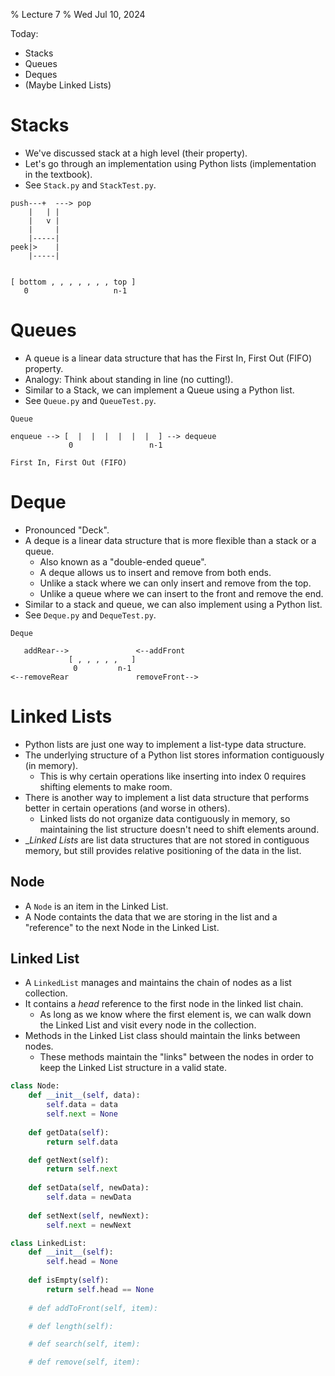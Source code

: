 % Lecture 7
% Wed Jul 10, 2024

Today:

* Stacks
* Queues
* Deques
* (Maybe Linked Lists)

# Stacks

* We've discussed stack at a high level (their property).
* Let's go through an implementation using Python lists (implementation in the textbook).
* See `Stack.py` and `StackTest.py`.

```
push---+  ---> pop
    |   | |
    |   v |
    |     |
    |-----|
peek|>    |
    |-----|


[ bottom , , , , , , , top ]
   0                   n-1
```

# Queues

* A queue is a linear data structure that has the First In, First Out (FIFO) property.
* Analogy: Think about standing in line (no cutting!).
* Similar to a Stack, we can implement a Queue using a Python list.
* See `Queue.py` and `QueueTest.py`.

```
Queue

enqueue --> [  |  |  |  |  |  |  ] --> dequeue
             0                 n-1

First In, First Out (FIFO)

```

# Deque

* Pronounced "Deck".
* A deque is a linear data structure that is more flexible than a stack or a queue.
    - Also known as a "double-ended queue".
    - A deque allows us to insert and remove from both ends.
    - Unlike a stack where we can only insert and remove from the top.
    - Unlike a queue where we can insert to the front and remove the end.
* Similar to a stack and queue, we can also implement using a Python list.
* See `Deque.py` and `DequeTest.py`.

```
Deque

   addRear-->               <--addFront
             [ , , , , ,   ]
              0         n-1
<--removeRear               removeFront-->

```

# Linked Lists

* Python lists are just one way to implement a list-type data structure.
* The underlying structure of a Python list stores information contiguously (in memory).
    - This is why certain operations like inserting into index 0 requires shifting elements to make room.
* There is another way to implement a list data structure that performs better in certain operations (and worse in others).
    - Linked lists do not organize data contiguously in memory, so maintaining the list structure doesn't need to shift elements around.
* __Linked Lists_ are list data structures that are not stored in contiguous memory, but still provides relative positioning of the data in the list.

## Node

* A `Node` is an item in the Linked List.
* A Node containts the data that we are storing in the list and a "reference" to the next Node in the Linked List.

## Linked List

* A `LinkedList` manages and maintains the chain of nodes as a list collection.
* It contains a _head_ reference to the first node in the linked list chain.
    - As long as we know where the first element is, we can walk down the Linked List and visit every node in the collection.
* Methods in the Linked List class should maintain the links between nodes.
    - These methods maintain the "links" between the nodes in order to keep the Linked List structure in a valid state.

```python
class Node:
    def __init__(self, data):
        self.data = data
        self.next = None
    
    def getData(self):
        return self.data

    def getNext(self):
        return self.next
    
    def setData(self, newData):
        self.data = newData
    
    def setNext(self, newNext):
        self.next = newNext

class LinkedList:
    def __init__(self):
        self.head = None
    
    def isEmpty(self):
        return self.head == None
    
    # def addToFront(self, item):

    # def length(self):

    # def search(self, item):

    # def remove(self, item):
```
